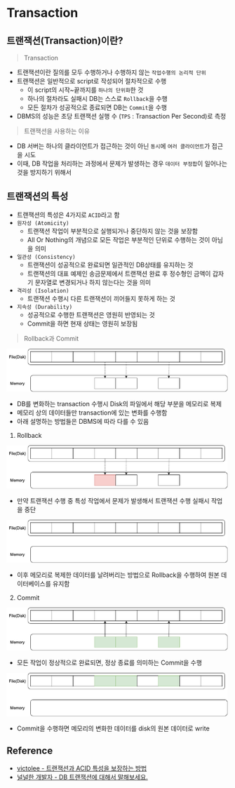 # Transaction

## 트랜잭션(Transaction)이란?

> Transaction

- 트랜잭션이란 질의를 모두 수행하거나 수행하지 않는 `작업수행의 논리적 단위`
- 트랜잭션은 일반적으로 script로 작성되어 절차적으로 수행
  - 이 script의 시작~끝까지를 `하나의 단위화`한 것
  - 하나의 절차라도 실패시 DB는 스스로 `Rollback`을 수행
  - 모든 절차가 성공적으로 종료되면 DB는 `Commit`을 수행
- DBMS의 성능은 초당 트랜잭션 실행 수 (`TPS` : Transaction Per Second)로 측정

> 트랜잭션을 사용하는 이유

- DB 서버는 하나의 클라이언트가 접근하는 것이 아닌 `동시`에 `여러 클라이언트`가 접근을 시도
- 이때, DB 작업을 처리하는 과정에서 문제가 발생하는 경우 `데이터 부정합`이 일어나는 것을 방지하기 위해서

## 트랜잭션의 특성

- 트랜잭션의 특성은 4가지로 `ACID`라고 함
- `원자성 (Atomicity)`
  - 트랜잭션 작업이 부분적으로 실행되거나 중단하지 않는 것을 보장함
  - All Or Nothing의 개념으로 모든 작업은 부분적인 단위로 수행하는 것이 아님을 의미
- `일관성 (Consistency)`
  - 트랜잭션이 성공적으로 완료되면 일관적인 DB상태를 유지하는 것
  - 트랜잭션의 대표 예제인 송금문제에서 트랜잭션 완료 후 정수형인 금액이 갑자기 문자열로 변경되거나 하지 않는다는 것을 의미
- `격리성 (Isolation)`
  - 트랜잭션 수행시 다른 트랜잭션이 끼어들지 못하게 하는 것
- `지속성 (Durability)`
  - 성공적으로 수행한 트랜잭션은 영원히 반영되는 것
  - Commit을 하면 현재 상태는 영원히 보장됨

> Rollback과 Commit

![](../img/transaction1.png)

- DB를 변화하는 transaction 수행시 Disk의 파일에서 해당 부분을 메모리로 복제
- 메모리 상의 데이터들만 transaction에 있는 변화를 수행함
- 아래 설명하는 방법들은 DBMS에 따라 다를 수 있음

1. Rollback

![](../img/rollback1.png)

- 만약 트랜잭션 수행 중 특성 작업에서 문제가 발생해서 트랜잭션 수행 실패시 작업을 중단

![](../img/rollback2.png)

- 이후 메모리로 복제한 데이터를 날려버리는 방법으로 Rollback을 수행하여 원본 데이터베이스를 유지함

2. Commit

![](../img/commit1.png)

- 모든 작업이 정상적으로 완료되면, 정상 종료를 의미하는 Commit을 수행

![](../img/commit2.png)

- Commit을 수행하면 메모리의 변화한 데이터를 disk의 원본 데이터로 write

## Reference

- [victolee - 트랜잭션과 ACID 특성을 보장하는 방법](https://victorydntmd.tistory.com/129)
- [널널한 개발자 - DB 트랜잭션에 대해서 말해보세요.](https://www.youtube.com/watch?v=7yuGlqPo8XQ)
